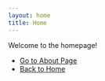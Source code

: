 ```yaml
---
layout: home
title: Home
---
```


Welcome to the homepage!

- [Go to About Page](about.md)
- [Back to Home](index.md)
